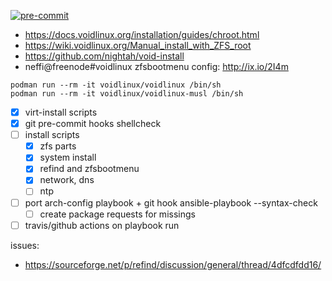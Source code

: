 [![pre-commit](https://img.shields.io/badge/pre--commit-enabled-brightgreen?logo=pre-commit&logoColor=white)](https://github.com/pre-commit/pre-commit)

- https://docs.voidlinux.org/installation/guides/chroot.html
- https://wiki.voidlinux.org/Manual_install_with_ZFS_root
- https://github.com/nightah/void-install
- neffi@freenode#voidlinux zfsbootmenu config: http://ix.io/2I4m

```
podman run --rm -it voidlinux/voidlinux /bin/sh
podman run --rm -it voidlinux/voidlinux-musl /bin/sh
```

- [x] virt-install scripts
- [x] git pre-commit hooks shellcheck
- [ ] install scripts
  - [x] zfs parts
  - [x] system install
  - [x] refind and zfsbootmenu
  - [x] network, dns
  - [ ] ntp
- [ ] port arch-config playbook + git hook ansible-playbook --syntax-check
  - [ ] create package requests for missings
- [ ] travis/github actions on playbook run

issues:
- https://sourceforge.net/p/refind/discussion/general/thread/4dfcdfdd16/
